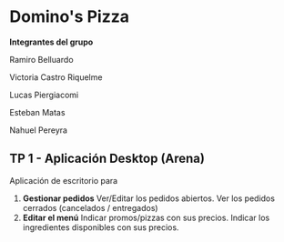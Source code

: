 # Domino's Pizza  

**Integrantes del grupo**

Ramiro Belluardo

Victoria Castro Riquelme

Lucas Piergiacomi 

Esteban Matas

Nahuel Pereyra


## TP 1 - Aplicación Desktop (Arena)

Aplicación de escritorio para
1. **Gestionar pedidos**  Ver/Editar los pedidos abiertos. Ver los pedidos cerrados (cancelados / entregados)
2. **Editar el menú**  Indicar promos/pizzas con sus precios. 
Indicar los ingredientes disponibles con sus precios.



